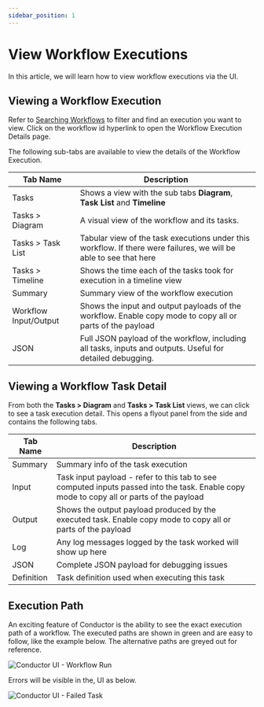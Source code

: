 ```yaml
---
sidebar_position: 1
---
```


# View Workflow Executions

In this article, we will learn how to view workflow executions via the UI.


## Viewing a Workflow Execution

Refer to [Searching Workflows](/content/docs/how-tos/Workflows/searching-workflows) to filter and find an execution you want to
view. Click on the workflow id hyperlink to open the Workflow Execution Details page.

The following sub-tabs are available to view the details of the Workflow Execution.

|Tab Name|Description|
|---|---|
| Tasks | Shows a view with the sub tabs **Diagram**, **Task List** and **Timeline**|
| Tasks > Diagram | A visual view of the workflow and its tasks.|
| Tasks > Task List | Tabular view of the task executions under this workflow. If there were failures, we will be able to see that here|
| Tasks > Timeline | Shows the time each of the tasks took for execution in a timeline view |
| Summary | Summary view of the workflow execution|
| Workflow Input/Output | Shows the input and output payloads of the workflow. Enable copy mode to copy all or parts of the payload|
| JSON | Full JSON payload of the workflow, including all tasks, inputs and outputs. Useful for detailed debugging.|

## Viewing a Workflow Task Detail

From both the **Tasks > Diagram** and **Tasks > Task List** views, we can click to see a task execution detail. This
opens a flyout panel from the side and contains the following tabs.

|Tab Name|Description|
|---|---|
| Summary | Summary info of the task execution|
| Input | Task input payload - refer to this tab to see computed inputs passed into the task. Enable copy mode to copy all or parts of the payload|
| Output | Shows the output payload produced by the executed task. Enable copy mode to copy all or parts of the payload|
| Log | Any log messages logged by the task worked will show up here|
| JSON | Complete JSON payload for debugging issues|
| Definition | Task definition used when executing this task|

## Execution Path

An exciting feature of Conductor is the ability to see the exact execution path of a workflow. The executed paths are
shown in green and are easy to follow, like the example below. The alternative paths are greyed out for reference.

![Conductor UI - Workflow Run](/img/tutorial/workflow_execution_view.png)

Errors will be visible in the, UI as below.

![Conductor UI - Failed Task](/img/tutorial/workflow_task_fail.png)
